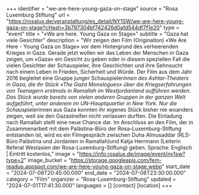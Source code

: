 +++
identifier = "we-are-here-young-gaza-on-stage"
source = "Rosa Luxemburg Stiftung"
url = "https://rosalux.de/veranstaltung/es_detail/NY1SW/we-are-here-young-gaza-on-stage?cHash=3b797304bf742426d0afd544df7f1e20"
type = "event"
title = "«We are here. Young Gaza on Stage»"
subtitle = "Gaza hat viele Gesichter"
description = "Wir zeigen den Film (Originalton) «We Are Here - Young Gaza on Stage» vor dem Hintergrund des verheerenden Krieges in Gaza. Gerade jetzt wollen wir das Leben der Menschen in Gaza zeigen, um «Gaza» ein Gesicht zu geben oder in diesem speziellen Fall die vielen Gesichter der Schauspieler, ihre Geschichten und ihre Sehnsucht nach einem Leben in Frieden, Sicherheit und Würde.
Der Film aus dem Jahr 2016 begleitet eine Gruppe junger Schauspieler*innen des Ashtar-Theaters in Gaza, die ihr Stück «The Gaza Monologues» über die Kriegserfahrungen von Teenagern erstmals in Ramallah im Westjordanland aufführen werden. Das Stück wurde bereits von vielen anderen Gruppen in der ganzen Welt aufgeführt, unter anderem im UN-Hauptquartier in New York. Nur die Schauspieler*innen aus Gaza konnten ihr eigenes Stück bisher nie woanders zeigen, weil sie den Gazastreifen nicht verlassen durften. Die Einladung nach Ramallah stellt eine neue Chance dar.
Im Anschluss an den Film, der in Zusammenarbeit mit dem Palästina-Büro der Rosa-Luxemburg-Stiftung entstanden ist, wird es ein Filmgespräch zwischen Duha Almusaddar (RLS-Büro Palästina und Jordanien in Ramallah)und Katja Herrmann (Leiterin Referat Westasien der Rosa-Luxemburg-Stiftung) geben. 
Sprache: Englisch | Eintritt kostenlos,"
image = "https://info.rosalux.de/image/event/ny1sw?type=2"
image_bucket = "https://storage.googleapis.com/fem-readup.appspot.com/we-are-here-young-gaza-on-stage.webp"
start_date = "2024-07-08T20:45:00.000"
end_date = "2024-07-08T23:30:00.000"
category = "Film"
organizer = "Rosa-Luxemburg-Stiftung"
updated = "2024-07-01T17:41:30.000"
languages = []
[contact]
[location]
+++